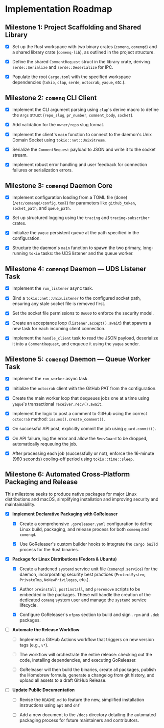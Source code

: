 # Implementation Roadmap

## Milestone 1: Project Scaffolding and Shared Library

- [x] Set up the Rust workspace with two binary crates (`comenq`, `comenqd`)
  and a shared library crate (`comenq-lib`), as outlined in the project
  structure.

- [x] Define the shared `CommentRequest` struct in the library crate, deriving
  `serde::Serialize` and `serde::Deserialize` for IPC.

- [x] Populate the root `Cargo.toml` with the specified workspace dependencies
  (`tokio`, `clap`, `serde`, `octocrab`, `yaque`, etc.).

## Milestone 2: `comenq` CLI Client

- [x] Implement the CLI argument parsing using `clap`'s derive macro to define
  the `Args` struct (`repo_slug`, `pr_number`, `comment_body`, `socket`).

- [x] Add validation for the `owner/repo` slug format.

- [x] Implement the client's `main` function to connect to the daemon's Unix
  Domain Socket using `tokio::net::UnixStream`.

- [x] Serialize the `CommentRequest` payload to JSON and write it to the
  socket stream.

- [x] Implement robust error handling and user feedback for connection
  failures or serialization errors.

## Milestone 3: `comenqd` Daemon Core

- [x] Implement configuration loading from a TOML file (done)
  (`/etc/comenqd/config.toml`) for parameters like `github_token`,
  `socket_path`, and `queue_path`.

- [x] Set up structured logging using the `tracing` and `tracing-subscriber`
  crates.

- [x] Initialize the `yaque` persistent queue at the path specified in the
  configuration.

- [x] Structure the daemon's `main` function to spawn the two primary,
  long-running `tokio` tasks: the UDS listener and the queue worker.

## Milestone 4: `comenqd` Daemon — UDS Listener Task

- [x] Implement the `run_listener` async task.

- [x] Bind a `tokio::net::UnixListener` to the configured socket path, ensuring
  any stale socket file is removed first.

- [x] Set the socket file permissions to `0o660` to enforce the security model.

- [x] Create an acceptance loop (`listener.accept().await`) that spawns a new
  task for each incoming client connection.

- [x] Implement the `handle_client` task to read the JSON payload, deserialize
  it into a `CommentRequest`, and enqueue it using the `yaque` sender.

## Milestone 5: `comenqd` Daemon — Queue Worker Task

- [x] Implement the `run_worker` async task.

- [x] Initialize the `octocrab` client with the GitHub PAT from the
  configuration.

- [x] Create the main worker loop that dequeues jobs one at a time using
  `yaque`'s transactional `receiver.recv().await`.

- [x] Implement the logic to post a comment to GitHub using the correct
  `octocrab` method: `issues().create_comment()`.

- [x] On successful API post, explicitly commit the job using `guard.commit()`.

- [x] On API failure, log the error and allow the `RecvGuard` to be dropped,
  automatically requeuing the job.

- [x] After processing each job (successfully or not), enforce the 16-minute
  (960 seconds) cooling-off period using `tokio::time::sleep`.

## Milestone 6: Automated Cross-Platform Packaging and Release

This milestone seeks to produce native packages for major Linux distributions
and macOS, simplifying installation and improving security and maintainability.

- [x] **Implement Declarative Packaging with GoReleaser**

  - [x] Create a comprehensive `.goreleaser.yaml` configuration to define Linux
    build, packaging, and release process for both `comenq` and `comenqd`.

  - [x] Use GoReleaser's custom builder hooks to integrate the `cargo build`
    process for the Rust binaries.

- [x] **Package for Linux Distributions (Fedora & Ubuntu)**

  - [x] Create a hardened `systemd` service unit file (`comenqd.service`) for
    the daemon, incorporating security best practices (`ProtectSystem`,
    `PrivateTmp`, `NoNewPrivileges`, etc.).

  - [x] Author `preinstall`, `postinstall`, and `preremove` scripts to be
    embedded in the packages. These will handle the creation of the dedicated
    `comenq` system user and manage the `systemd` service lifecycle.

  - [x] Configure GoReleaser's `nfpms` section to build and sign `.rpm` and
    `.deb` packages.

- [ ] **Automate the Release Workflow**

  - [ ] Implement a GitHub Actions workflow that triggers on new version tags
    (e.g., `v*`).

  - [ ] The workflow will orchestrate the entire release: checking out the
    code, installing dependencies, and executing GoReleaser.

  - [ ] GoReleaser will then build the binaries, create all packages, publish
    the Homebrew formula, generate a changelog from git history, and upload all
    assets to a draft GitHub Release.

- [ ] **Update Public Documentation**

  - [ ] Revise the `README.md` to feature the new, simplified installation
    instructions using `apt` and `dnf`

  - [ ] Add a new document to the `/docs` directory detailing the automated
    packaging process for future maintainers and contributors.

